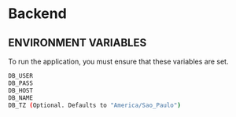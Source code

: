# Backend

## ENVIRONMENT VARIABLES

To run the application, you must ensure that these variables are set.

```sh
DB_USER
DB_PASS
DB_HOST
DB_NAME
DB_TZ (Optional. Defaults to "America/Sao_Paulo")
```
